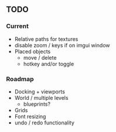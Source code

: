 
## TODO

### Current

- Relative paths for textures
- disable zoom / keys if on imgui window
- Placed objects
  - move / delete
  - hotkey and/or toggle

### Roadmap

- Docking + viewports
- World / multiple levels
  - blueprints?
- Grids
- Font resizing
- undo / redo functionality
